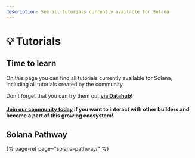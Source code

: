 ```yaml
---
description: See all tutorials currently available for Solana
---
```


# 💡 Tutorials

## Time to learn

On this page you can find all tutorials currently available for Solana, including all tutorials created by the community. 

Don't forget that you can try them out [**via Datahub**](https://datahub.figment.io/sign_up?service=solana)! 

#### [Join our community today](https://discord.gg/fszyM7K) if you want to interact with other builders and become a part of this growing ecosystem! 

## Solana Pathway

{% page-ref page="solana-pathway/" %}

